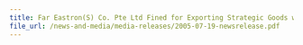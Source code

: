 ```yaml
---
title: Far Eastron(S) Co. Pte Ltd Fined for Exporting Strategic Goods without Permit
file_url: /news-and-media/media-releases/2005-07-19-newsrelease.pdf
---
```

